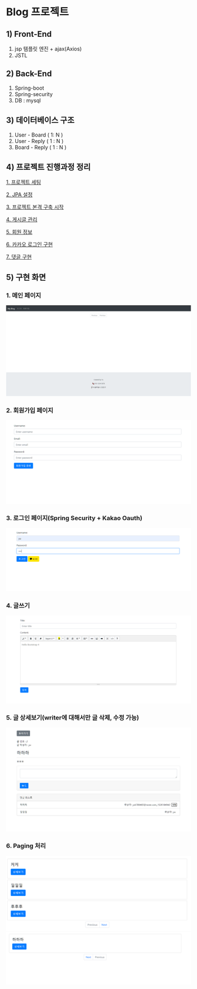 # Blog 프로젝트

## 1) Front-End

1. jsp 템플릿 엔진 + ajax(Axios)
2. JSTL

## 2) Back-End

1. Spring-boot
2. Spring-security
3. DB : mysql

## 3) 데이터베이스 구조

1. User - Board ( 1: N )
2. User - Reply ( 1 : N )
3. Board - Reply ( 1 : N )

## 4) 프로젝트 진행과정 정리

[1. 프로젝트 세팅](https://www.notion.so/1-4f57e8f3ea77478a87231ea93a43f113)

[2. JPA 설정](https://www.notion.so/2-JPA-35836de3b72244fdb246145e1c0bdd97)

[3. 프로젝트 본격 구축 시작](https://www.notion.so/3-5d5033b4ee88444d9d305c0e87e8879b)

[4. 게시글 관리](https://www.notion.so/4-0fba6245d15a43a89c9c98288799f5bf)

[5. 회원 정보](https://www.notion.so/5-0a344f12f4d648268df96f95df909369)

[6. 카카오 로그인 구현](https://www.notion.so/6-72323e66b80e4dc889d334ab790ea10e)

[7. 댓글 구현](https://www.notion.so/7-87d97ed57e27427ca204348a6e0219ce)
<br/>

## 5) 구현 화면

### 1. 메인 페이지

![MainPage](./image/main1.PNG)

### 2. 회원가입 페이지

![JoinPage](./image/main2.PNG)

### 3. 로그인 페이지(Spring Security + Kakao Oauth)

![LoginPage](./image/main4.PNG)

### 4. 글쓰기

![WritePage](./image/main5.PNG)

### 5. 글 상세보기(writer에 대해서만 글 삭제, 수정 가능)

![WritePage](./image/main8.PNG)

### 6. Paging 처리

![WritePage](./image/main9.PNG)
![WritePage](./image/main10.PNG)
